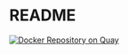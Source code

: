 # README

[![Docker Repository on Quay](https://quay.io/repository/autoai/cvpm-discovery/status "Docker Repository on Quay")](https://quay.io/repository/autoai/cvpm-discovery)
